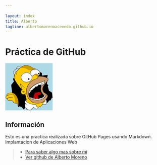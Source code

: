 ```yaml
---

layout: index
title: Alberto
tagline: albertomorenoacevedo.github.io
---
```

# Práctica de GitHub

![imagen](foto1.jpg) 
   
## Información
Esto es una practica realizada sobre GitHub Pages usando Markdown.
Implantacion de Aplicaciones Web

>* [Para saber algo mas sobre mi](/about)
>* [Ver github de Alberto Moreno](https://github.com/albertomorenoacevedo)
